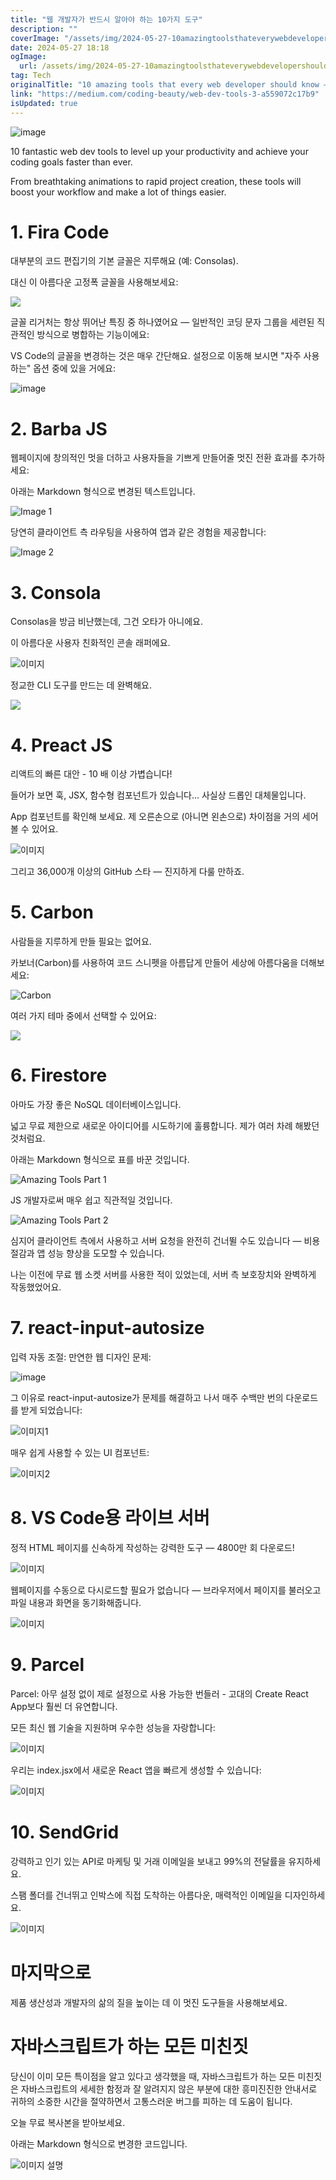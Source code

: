 ```yaml
---
title: "웹 개발자가 반드시 알아야 하는 10가지 도구"
description: ""
coverImage: "/assets/img/2024-05-27-10amazingtoolsthateverywebdevelopershouldknowPart3_0.png"
date: 2024-05-27 18:18
ogImage: 
  url: /assets/img/2024-05-27-10amazingtoolsthateverywebdevelopershouldknowPart3_0.png
tag: Tech
originalTitle: "10 amazing tools that every web developer should know — Part 3"
link: "https://medium.com/coding-beauty/web-dev-tools-3-a559072c17b9"
isUpdated: true
---
```






![image](/assets/img/2024-05-27-10amazingtoolsthateverywebdevelopershouldknowPart3_0.png)

10 fantastic web dev tools to level up your productivity and achieve your coding goals faster than ever.

From breathtaking animations to rapid project creation, these tools will boost your workflow and make a lot of things easier.

# 1. Fira Code


<div class="content-ad"></div>

대부분의 코드 편집기의 기본 글꼴은 지루해요 (예: Consolas).

대신 이 아름다운 고정폭 글꼴을 사용해보세요:

![](/assets/img/2024-05-27-10amazingtoolsthateverywebdevelopershouldknowPart3_1.png)

글꼴 리거처는 항상 뛰어난 특징 중 하나였어요 — 일반적인 코딩 문자 그룹을 세련된 직관적인 방식으로 병합하는 기능이에요:

<div class="content-ad"></div>

VS Code의 글꼴을 변경하는 것은 매우 간단해요. 설정으로 이동해 보시면 "자주 사용하는" 옵션 중에 있을 거에요:

![image](/assets/img/2024-05-27-10amazingtoolsthateverywebdevelopershouldknowPart3_2.png)

# 2. Barba JS

웹페이지에 창의적인 멋을 더하고 사용자들을 기쁘게 만들어줄 멋진 전환 효과를 추가하세요:

<div class="content-ad"></div>

아래는 Markdown 형식으로 변경된 텍스트입니다.

![Image 1](https://miro.medium.com/v2/resize:fit:1400/0*X8tn7Y3ovmldXD_B.gif)

당연히 클라이언트 측 라우팅을 사용하여 앱과 같은 경험을 제공합니다:

![Image 2](https://miro.medium.com/v2/resize:fit:1400/0*hR4-kwV-JDKmMfW2.gif)

# 3. Consola

<div class="content-ad"></div>

Consolas을 방금 비난했는데, 그건 오타가 아니에요.

이 아름다운 사용자 친화적인 콘솔 래퍼에요.

![이미지](/assets/img/2024-05-27-10amazingtoolsthateverywebdevelopershouldknowPart3_3.png)

정교한 CLI 도구를 만드는 데 완벽해요.

<div class="content-ad"></div>

<img src="/assets/img/2024-05-27-10amazingtoolsthateverywebdevelopershouldknowPart3_4.png" />

# 4. Preact JS

리액트의 빠른 대안 - 10 배 이상 가볍습니다!

들어가 보면 훅, JSX, 함수형 컴포넌트가 있습니다... 사실상 드롭인 대체물입니다.

<div class="content-ad"></div>

App 컴포넌트를 확인해 보세요. 제 오른손으로 (아니면 왼손으로) 차이점을 거의 세어볼 수 있어요.

![이미지](/assets/img/2024-05-27-10amazingtoolsthateverywebdevelopershouldknowPart3_5.png)

그리고 36,000개 이상의 GitHub 스타 — 진지하게 다룰 만하죠.

# 5. Carbon

<div class="content-ad"></div>

사람들을 지루하게 만들 필요는 없어요. 

카보너(Carbon)를 사용하여 코드 스니펫을 아름답게 만들어 세상에 아름다움을 더해보세요:

![Carbon](/assets/img/2024-05-27-10amazingtoolsthateverywebdevelopershouldknowPart3_6.png)

여러 가지 테마 중에서 선택할 수 있어요:

<div class="content-ad"></div>

<img src="/assets/img/2024-05-27-10amazingtoolsthateverywebdevelopershouldknowPart3_7.png" />

# 6. Firestore

아마도 가장 좋은 NoSQL 데이터베이스입니다.

넓고 무료 제한으로 새로운 아이디어를 시도하기에 훌륭합니다. 제가 여러 차례 해봤던 것처럼요.

<div class="content-ad"></div>

아래는 Markdown 형식으로 표를 바꾼 것입니다.


![Amazing Tools Part 1](/assets/img/2024-05-27-10amazingtoolsthateverywebdevelopershouldknowPart3_8.png)

JS 개발자로써 매우 쉽고 직관적일 것입니다.

![Amazing Tools Part 2](/assets/img/2024-05-27-10amazingtoolsthateverywebdevelopershouldknowPart3_9.png)

심지어 클라이언트 측에서 사용하고 서버 요청을 완전히 건너뛸 수도 있습니다 — 비용 절감과 앱 성능 향상을 도모할 수 있습니다.


<div class="content-ad"></div>

나는 이전에 무료 웹 소켓 서버를 사용한 적이 있었는데, 서버 측 보호장치와 완벽하게 작동했었어요.

# 7. react-input-autosize

입력 자동 조절: 만연한 웹 디자인 문제: 

![image](https://miro.medium.com/v2/resize:fit:1400/0*piupw_8S7ljNmEAL.gif)

<div class="content-ad"></div>

그 이유로 react-input-autosize가 문제를 해결하고 나서 매주 수백만 번의 다운로드를 받게 되었습니다:

![이미지1](/assets/img/2024-05-27-10amazingtoolsthateverywebdevelopershouldknowPart3_10.png)

매우 쉽게 사용할 수 있는 UI 컴포넌트:

![이미지2](/assets/img/2024-05-27-10amazingtoolsthateverywebdevelopershouldknowPart3_11.png)

<div class="content-ad"></div>

# 8. VS Code용 라이브 서버

정적 HTML 페이지를 신속하게 작성하는 강력한 도구 — 4800만 회 다운로드!

![이미지](/assets/img/2024-05-27-10amazingtoolsthateverywebdevelopershouldknowPart3_12.png)

웹페이지를 수동으로 다시로드할 필요가 없습니다 — 브라우저에서 페이지를 불러오고 파일 내용과 화면을 동기화해줍니다.

<div class="content-ad"></div>

![이미지](https://miro.medium.com/v2/resize:fit:1400/0*XyzPx0jn9viCwfGa.gif)

# 9. Parcel

Parcel: 아무 설정 없이 제로 설정으로 사용 가능한 번들러 - 고대의 Create React App보다 훨씬 더 유연합니다.

모든 최신 웹 기술을 지원하며 우수한 성능을 자랑합니다:

<div class="content-ad"></div>


![이미지](/assets/img/2024-05-27-10amazingtoolsthateverywebdevelopershouldknowPart3_13.png)

우리는 index.jsx에서 새로운 React 앱을 빠르게 생성할 수 있습니다:

![이미지](/assets/img/2024-05-27-10amazingtoolsthateverywebdevelopershouldknowPart3_14.png)

# 10. SendGrid


<div class="content-ad"></div>

강력하고 인기 있는 API로 마케팅 및 거래 이메일을 보내고 99%의 전달률을 유지하세요.

스팸 폴더를 건너뛰고 인박스에 직접 도착하는 아름다운, 매력적인 이메일을 디자인하세요.

![이미지](/assets/img/2024-05-27-10amazingtoolsthateverywebdevelopershouldknowPart3_15.png)

# 마지막으로

<div class="content-ad"></div>

제품 생산성과 개발자의 삶의 질을 높이는 데 이 멋진 도구들을 사용해보세요.

# 자바스크립트가 하는 모든 미친짓

당신이 이미 모든 특이점을 알고 있다고 생각했을 때,
자바스크립트가 하는 모든 미친짓은 자바스크립트의 세세한 함정과 잘 알려지지 않은 부분에 대한 흥미진진한 안내서로 귀하의 소중한 시간을 절약하면서 고통스러운 버그를 피하는 데 도움이 됩니다.

오늘 무료 복사본을 받아보세요.

<div class="content-ad"></div>

아래는 Markdown 형식으로 변경한 코드입니다.


![이미지 설명](/assets/img/2024-05-27-10amazingtoolsthateverywebdevelopershouldknowPart3_16.png)

